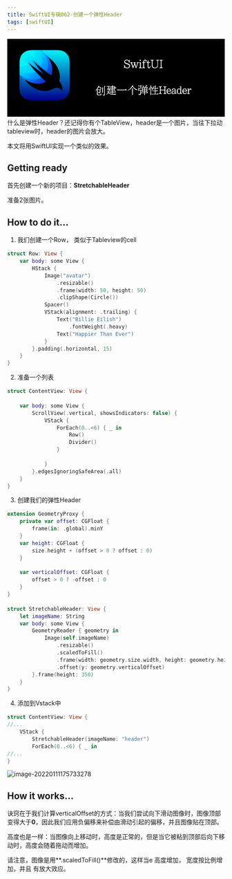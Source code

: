 ```yaml
---
title: SwiftUI专辑062-创建一个弹性Header
tags: [swiftUI]
---
```

![headerimg](./Header.png)
什么是弹性Header？还记得你有个TableView，header是一个图片，当往下拉动tableview时，header的图片会放大。

本文将用SwiftUI实现一个类似的效果。
<!--truncate-->
## Getting ready

首先创建一个新的项目：**StretchableHeader**

准备2张图片。

## How to do it…

1. 我们创建一个Row， 类似于Tableview的cell
```swift
struct Row: View {
    var body: some View {
        HStack {
            Image("avatar")
                .resizable()
                .frame(width: 50, height: 50)
                .clipShape(Circle())
            Spacer()
            VStack(alignment: .trailing) {
                Text("Billie Eilish")
                    .fontWeight(.heavy)
                Text("Happier Than Ever")
            }
        }.padding(.horizontal, 15)
    }
}
```

2. 准备一个列表
```swift
struct ContentView: View {
    
    var body: some View {
        ScrollView(.vertical, showsIndicators: false) {
            VStack {
                ForEach(0..<6) { _ in
                    Row()
                    Divider()
                }

            }
        }.edgesIgnoringSafeArea(.all)
    }
}
```

3. 创建我们的弹性Header
```swift
extension GeometryProxy {
    private var offset: CGFloat {
        frame(in: .global).minY
    }
    var height: CGFloat {
        size.height + (offset > 0 ? offset : 0)
    }

    var verticalOffset: CGFloat {
        offset > 0 ? -offset : 0
    }
}

struct StretchableHeader: View {
    let imageName: String
    var body: some View {
        GeometryReader { geometry in
            Image(self.imageName)
                .resizable()
                .scaledToFill()
                .frame(width: geometry.size.width, height: geometry.height)
                .offset(y: geometry.verticalOffset)
        }.frame(height: 350)
    }
}
```

4. 添加到Vstack中
```swift
struct ContentView: View {
//...
    VStack {
        StretchableHeader(imageName: "header")
        ForEach(0..<6) { _ in
//...
}
```

![image-20220111175733278](https://tva1.sinaimg.cn/large/008i3skNgy1gy9vw89n2pj30bo0oe75g.jpg)

## How it works…

诀窍在于我们计算verticalOffset的方式：当我们尝试向下滑动图像时，图像顶部变得大于**0**，因此我们应用负偏移来补偿由滑动引起的偏移，并且图像贴在顶部。

高度也是一样：当图像向上移动时，高度是正常的，但是当它被粘到顶部后向下移动时，高度会随着拖动而增加。

请注意，图像是用**.scaledToFill()**修改的，这样当e 高度增加， 宽度按比例增加，并且 有放大效应。